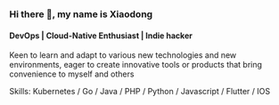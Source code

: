 ### Hi there 👋, my name is Xiaodong
#### DevOps | Cloud-Native Enthusiast | Indie hacker
Keen to learn and adapt to various new technologies and new environments, eager to create innovative tools or products that bring convenience to myself and others

Skills: Kubernetes / Go / Java / PHP / Python / Javascript / Flutter / IOS
